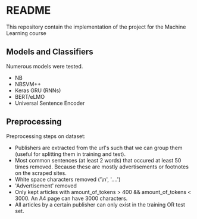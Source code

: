 # README
This repository contain the implementation of the project for the Machine Learning course

## Models and Classifiers
Numerous models were tested.

- NB
- NBSVM++
- Keras GRU (RNNs)
- BERT/eLMO
- Universal Sentence Encoder

## Preprocessing
Preprocessing steps on dataset: 

  - Publishers are extracted from the url's such that we can group them (useful for splitting them in training and test). 
  - Most common sentences (at least 2 words) that occured at least 50 times removed. Because these are mostly advertisements or       footnotes on the scraped sites. 
  - White space characters removed ('\n', '....')
  - 'Advertisement' removed 
  - Only kept articles with amount_of_tokens > 400 && amount_of_tokens < 3000. An A4 page can have 3000 characters. 
  - All articles by a certain publisher can only exist in the training OR test set. 
